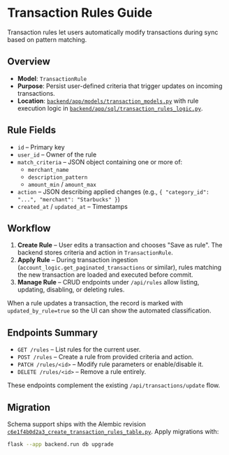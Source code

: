 # Transaction Rules Guide

Transaction rules let users automatically modify transactions during sync based on pattern matching.

## Overview

- **Model**: `TransactionRule`
- **Purpose**: Persist user-defined criteria that trigger updates on incoming transactions.
- **Location**: [`backend/app/models/transaction_models.py`](../../../backend/app/models/transaction_models.py) with rule execution logic in [`backend/app/sql/transaction_rules_logic.py`](../../../backend/app/sql/transaction_rules_logic.py).

## Rule Fields

- `id` – Primary key
- `user_id` – Owner of the rule
- `match_criteria` – JSON object containing one or more of:
  - `merchant_name`
  - `description_pattern`
  - `amount_min` / `amount_max`
- `action` – JSON describing applied changes (e.g., `{ "category_id": "...", "merchant": "Starbucks" }`)
- `created_at` / `updated_at` – Timestamps

## Workflow

1. **Create Rule** – User edits a transaction and chooses "Save as rule". The backend stores criteria and action in `TransactionRule`.
2. **Apply Rule** – During transaction ingestion (`account_logic.get_paginated_transactions` or similar), rules matching the new transaction are loaded and executed before commit.
3. **Manage Rule** – CRUD endpoints under `/api/rules` allow listing, updating, disabling, or deleting rules.

When a rule updates a transaction, the record is marked with `updated_by_rule=true` so the UI can show the automated classification.

## Endpoints Summary

- `GET /rules` – List rules for the current user.
- `POST /rules` – Create a rule from provided criteria and action.
- `PATCH /rules/<id>` – Modify rule parameters or enable/disable it.
- `DELETE /rules/<id>` – Remove a rule entirely.

These endpoints complement the existing `/api/transactions/update` flow.

## Migration

Schema support ships with the Alembic revision
[`c6e1f4b0d2a3_create_transaction_rules_table.py`](../migrations/versions/c6e1f4b0d2a3_create_transaction_rules_table.md).
Apply migrations with:

```bash
flask --app backend.run db upgrade
```
